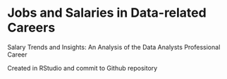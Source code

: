 # Jobs and Salaries in Data-related Careers
Salary Trends and Insights: An Analysis of the Data Analysts Professional Career

Created in RStudio and commit to Github repository
